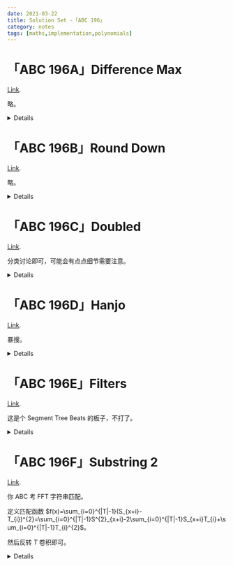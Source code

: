 ```yaml
---
date: 2021-03-22
title: Solution Set -「ABC 196」
category: notes
tags: [maths,implementation,polynomials]
---
```


# 「ABC 196A」Difference Max

[Link](https://atcoder.jp/contests/abc196/tasks/abc196_a).

略。

<details>

```cpp
#include<cstdio>
long long a,b,c,d;
int main(){
	scanf("%lld %lld %lld %lld",&a,&b,&c,&d);
	printf("%lld\n",b-c);
	return 0;
}
```

</details>

# 「ABC 196B」Round Down

[Link](https://atcoder.jp/contests/abc196/tasks/abc196_b).

略。

<details>

```cpp
#include<cstdio>
#include<cstring>
char s[10000];
int main(){
	scanf("%s",s);int len=strlen(s);
	for(int i=0;i<len;++i)if(s[i]^'.')putchar(s[i]);else break;
	return 0;
}
```

</details>

# 「ABC 196C」Doubled

[Link](https://atcoder.jp/contests/abc196/tasks/abc196_c).

分类讨论即可，可能会有点点细节需要注意。

<details>

```cpp
#include<cstdio>
#include<algorithm>
using namespace std;
long long n;
int dig[20],cnt;
long long qpow(long long bas,long long fur){long long res=0;for(long long i=1;i<=fur;++i)res=res*10+9;return res;}
long long getnum(int l,int r){long long res=0;for(int i=r;i>=l;--i)res=res*10+dig[i];return res;}
int main(){
	scanf("%lld",&n);long long bk=n;do dig[++cnt]=bk%10,bk/=10; while(bk);
	if(cnt==1)return puts("0"),0;int lm=(cnt>>1);
	long long pre=getnum(cnt-lm+1,cnt),suf=getnum(1,lm);
	if(cnt&1)printf("%lld\n",qpow(9,lm));
	else{
		if(pre<=suf)printf("%lld\n",pre);
		else printf("%lld\n",pre-1);
	}
	return 0;
}
/*
23333

3 3 3 3 2

232
*/
```

</details>

# 「ABC 196D」Hanjo

[Link](https://atcoder.jp/contests/abc196/tasks/abc196_d).

暴搜。

<details>

```cpp
#include<iostream>
using namespace std;
int h,w,a,b,ans;
void dfs(int solvedNumber,int stateBoard,int leftLongerBlock,int leftCenterBlock)
{
	if(solvedNumber==h*w)	++ans;
	else
	{
		if(stateBoard&(1<<solvedNumber))	return dfs(solvedNumber+1,stateBoard,leftLongerBlock,leftCenterBlock);
		if(leftLongerBlock)
		{
			if((solvedNumber%w!=w-1)&&(!(stateBoard&(1<<(solvedNumber+1)))))	dfs(solvedNumber+1,stateBoard|(1<<solvedNumber)|(1<<(solvedNumber+1)),leftLongerBlock-1,leftCenterBlock);
			if(solvedNumber+w<h*w)	dfs(solvedNumber+1,stateBoard|(1<<solvedNumber)|(1<<(solvedNumber+w)),leftLongerBlock-1,leftCenterBlock);
		}
		if(leftCenterBlock)	dfs(solvedNumber+1,stateBoard|(1<<solvedNumber),leftLongerBlock,leftCenterBlock-1);
	}
}
int main()
{
	cin >> h >> w >> a >> b;
	dfs(0,0,a,b); cout << ans << "\n";
	return 0;
}
```

</details>

# 「ABC 196E」Filters

[Link](https://atcoder.jp/contests/abc196/tasks/abc196_e).

这是个 Segment Tree Beats 的板子，不打了。

<details>

```cpp
// Oops, something went wrong.
```

</details>

# 「ABC 196F」Substring 2

[Link](https://atcoder.jp/contests/abc196/tasks/abc196_f).

你 ABC 考 FFT 字符串匹配。

定义匹配函数 $f(x)=\sum_{i=0}^{|T|-1}(S_{x+i}-T_{i})^{2}=\sum_{i=0}^{|T|-1}S^{2}_{x+i}-2\sum_{i=0}^{|T|-1}S_{x+i}T_{i}+\sum_{i=0}^{|T|-1}T_{i}^{2}$。

然后反转 $T$ 卷积即可。

<details>

```cpp
#include<cstdio>
#include<numeric>
#include<iostream>
#include<algorithm>
using namespace std;
typedef long long LL;
const int MOD=998244353,INF=numeric_limits<int>::max();
void exGCD(int one,int ano,int &x,int &y)
{
	if(ano==0)	x=1,y=0;
	else	exGCD(ano,one%ano,y,x),y-=(one/ano)*x;
}
int getInv(int val){int res,w; exGCD(val,MOD,res,w); return (res+MOD)%MOD;}
int qpow(int bas,int fur)
{
	int res=1;
	while(fur)
	{
		if(fur&1)	res=LL(res)*bas%MOD;
		bas=LL(bas)*bas%MOD;
		fur>>=1;
	}
	return res%MOD;
}
namespace Poly
{
	typedef vector<int> poly;
	#define len(x) (int((x).size()))
	int lim,rev[4000010];
	void ntt(poly &f,int op)
	{
		for(int i=0;i<lim;++i)	if(i<rev[i])	swap(f[i],f[rev[i]]);
		for(int len=2;len<=lim;len<<=1)
		{
			int bas=qpow(op==1?3:332748118,(MOD-1)/len);
			for(int fr=0;fr<lim;fr+=len)
			{
				int now=1;
				for(int ba=fr;ba<fr+(len>>1);++ba,now=LL(now)*bas%MOD)
				{
					int tmp=LL(now)*f[ba+(len>>1)]%MOD;
					f[ba+(len>>1)]=(f[ba]-tmp+MOD)%MOD;
					f[ba]=(f[ba]+tmp)%MOD;
				}
			}
		}
		if(op==-1)
		{
			int tmp=getInv(lim);
			for(int i=0;i<lim;++i)	f[i]=LL(f[i])*tmp%MOD;
		}
	}
	poly operator*(poly f,poly g)
	{
		int n=len(f)+len(g)-1; lim=1;
		while(lim<n)	lim<<=1;
		f.resize(lim),g.resize(lim);
		for(int i=0;i<lim;++i)	rev[i]=(rev[i>>1]>>1)|((i&1)?(lim>>1):0);
		ntt(f,1),ntt(g,1);
		for(int i=0;i<lim;++i)	f[i]=LL(f[i])*g[i]%MOD;
		ntt(f,-1),f.resize(n);
		return f;
	}
	poly operator*(int x,poly f){for(int i=0;i<len(f);++i)	f[i]=LL(f[i])*x%MOD; return f;}
	poly operator-(poly f,poly g)
	{
		int n=max(len(f),len(g));
		f.resize(n),g.resize(n);
		for(int i=0;i<len(f);++i)	f[i]=(f[i]-g[i]+MOD)%MOD;
		return f;
	}
	poly operator+(poly f,poly g)
	{
		int n=max(len(f),len(g));
		f.resize(n),g.resize(n);
		for(int i=0;i<len(f);++i)	f[i]=(f[i]+g[i])%MOD;
		return f;
	}
}using namespace Poly;
int main()
{
	string S,T;
	cin >> S >> T; reverse(T.begin(),T.end());
	poly onesi,anosi,onexsi,anoxsi;
	#define Sqr(x) ((LL)(x)*(x)%MOD)
	onesi.push_back(Sqr((*S.begin())-'0'));
	anosi.push_back(Sqr((*T.begin())-'0'));
	for(int i=1;i<len(S);++i)	onesi.push_back(onesi.back()+Sqr(S[i]-'0'));
	for(int i=1;i<len(T);++i)	anosi.push_back(anosi.back()+Sqr(T[i]-'0'));
	for(char c : S)	onexsi.push_back(c-'0'); for(char c : T)	anoxsi.push_back(c-'0');
	poly tmp=2*onexsi*anoxsi; int ans=INF;
	#define getValue(i) (((i)<(len(T)))?0:onesi[(i)-len(T)])
	for(unsigned int i=T.size()-1;i<S.size();++i)	ans=min(ans,onesi[i]-getValue(i)+anosi[len(T)-1]-tmp[i]);
	printf("%d\n",ans);
	return 0;
}
```

</details>
    